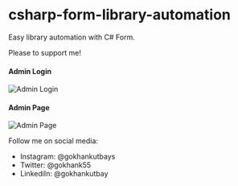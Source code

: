 # csharp-form-library-automation
Easy library automation with C# Form.

Please to support me!

#### Admin Login
![Admin Login](https://www.gokhankutbay.com/assets/github/resim1.PNG)

#### Admin Page
![Admin Page](https://www.gokhankutbay.com/assets/github/resim2.PNG)

Follow me on social media:

- Instagram: @gokhankutbays
- Twitter: @gokhank55
- LinkediIn: @gokhankutbay